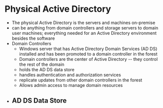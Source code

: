 #  Physical Active Directory
- The physical Active Directory is the servers and machines on-premise
- can be anything from domain controllers and storage servers to domain user machines; everything needed for an Active Directory environment besides the software
- Domain Controllers
  - Windows server that has Active Directory Domain Services (AD DS) installed and has been promoted to a domain controller in the forest
  - Domain controllers are the center of Active Directory -- they control the rest of the domain
  - holds the AD DS data store
  - handles authentication and authorization services
  - replicate updates from other domain controllers in the forest
  - Allows admin access to manage domain resources
- AD DS Data Store
  - 
